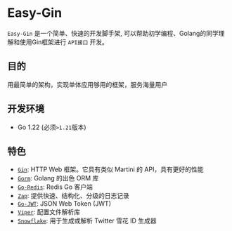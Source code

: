 # Easy-Gin

`Easy-Gin` 是一个简单、快速的开发脚手架, 可以帮助初学编程、Golang的同学理解和使用Gin框架进行 `API接口` 开发。

## 目的

用最简单的架构，实现单体应用够用的框架，服务海量用户

## 开发环境

- Go 1.22 (必须`>1.21`版本)

## 特色

- [`Gin`](https://github.com/gin-gonic/gin): HTTP Web 框架。它具有类似 Martini 的 API，具有更好的性能
- [`Gorm`](https://gorm.io/zh_CN): Golang 的出色 ORM 库
- [`Go-Redis`](https://github.com/redis/go-redis): Redis Go 客户端
- [`Zap`](https://pkg.go.dev/go.uber.org/zap): 提供快速、结构化、分级的日志记录
- [`Go-JWT`](https://github.com/golang-jwt/jwt): JSON Web Token (JWT)
- [`Viper`](https://github.com/spf13/viper): 配置文件解析库
- [`Snowflake`](https://github.com/bwmarrin/snowflake): 用于生成或解析 Twitter 雪花 ID 生成器
